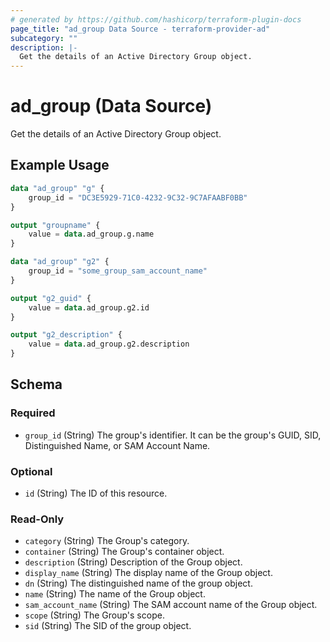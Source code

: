 ```yaml
---
# generated by https://github.com/hashicorp/terraform-plugin-docs
page_title: "ad_group Data Source - terraform-provider-ad"
subcategory: ""
description: |-
  Get the details of an Active Directory Group object.
---
```


# ad_group (Data Source)

Get the details of an Active Directory Group object.

## Example Usage

```terraform
data "ad_group" "g" {
    group_id = "DC3E5929-71C0-4232-9C32-9C7AFAABF0BB"
}

output "groupname" {
    value = data.ad_group.g.name
}

data "ad_group" "g2" {
    group_id = "some_group_sam_account_name"
}

output "g2_guid" {
    value = data.ad_group.g2.id
}

output "g2_description" {
    value = data.ad_group.g2.description
}
```

<!-- schema generated by tfplugindocs -->
## Schema

### Required

- `group_id` (String) The group's identifier. It can be the group's GUID, SID, Distinguished Name, or SAM Account Name.

### Optional

- `id` (String) The ID of this resource.

### Read-Only

- `category` (String) The Group's category.
- `container` (String) The Group's container object.
- `description` (String) Description of the Group object.
- `display_name` (String) The display name of the Group object.
- `dn` (String) The distinguished name of the group object.
- `name` (String) The name of the Group object.
- `sam_account_name` (String) The SAM account name of the Group object.
- `scope` (String) The Group's scope.
- `sid` (String) The SID of the group object.


